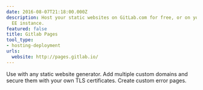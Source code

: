 ```yaml
---
date: 2016-08-07T21:18:00.000Z
description: Host your static websites on GitLab.com for free, or on your own GitLab
  EE instance.
featured: false
title: Gitlab Pages
tool_type:
- hosting-deployment
urls:
  website: http://pages.gitlab.io/
---
```


Use with any static website generator. Add multiple custom domains and secure them with your own TLS certificates. Create custom error pages.
